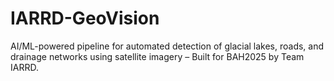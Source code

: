 # IARRD-GeoVision
AI/ML-powered pipeline for automated detection of glacial lakes, roads, and drainage networks using satellite imagery – Built for BAH2025 by Team IARRD.

